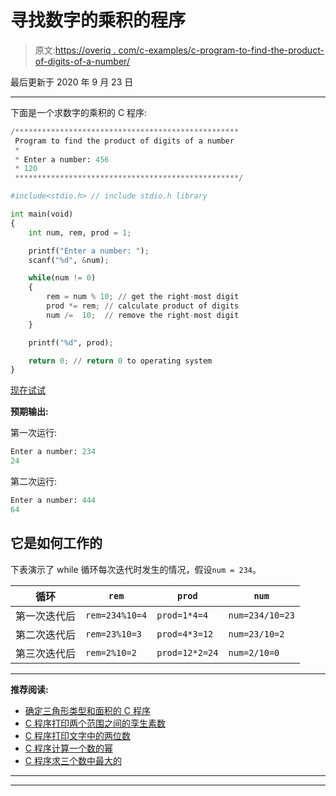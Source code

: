 # 寻找数字的乘积的程序

> 原文:[https://overiq . com/c-examples/c-program-to-find-the-product-of-digits-of-a-number/](https://overiq.com/c-examples/c-program-to-find-the-product-of-digits-of-a-number/)

最后更新于 2020 年 9 月 23 日

* * *

下面是一个求数字的乘积的 C 程序:

```py
/**************************************************
 Program to find the product of digits of a number
 * 
 * Enter a number: 456
 * 120
 **************************************************/

#include<stdio.h> // include stdio.h library

int main(void)
{       
    int num, rem, prod = 1;

    printf("Enter a number: ");
    scanf("%d", &num);

    while(num != 0)
    {
        rem = num % 10; // get the right-most digit
        prod *= rem; // calculate product of digits
        num /=  10;  // remove the right-most digit
    }

    printf("%d", prod);

    return 0; // return 0 to operating system
}

```

[现在试试](https://overiq.com/c-online-compiler/KQz/)

**预期输出:**

第一次运行:

```py
Enter a number: 234
24

```

第二次运行:

```py
Enter a number: 444
64

```

## 它是如何工作的

下表演示了 while 循环每次迭代时发生的情况，假设`num = 234`。

| 循环 | `rem` | `prod` | `num` |
| --- | --- | --- | --- |
| 第一次迭代后 | `rem=234%10=4` | `prod=1*4=4` | `num=234/10=23` |
| 第二次迭代后 | `rem=23%10=3` | `prod=4*3=12` | `num=23/10=2` |
| 第三次迭代后 | `rem=2%10=2` | `prod=12*2=24` | `num=2/10=0` |

* * *

**推荐阅读:**

*   [确定三角形类型和面积的 C 程序](/c-examples/c-program-to-determine-the-type-and-area-of-a-triangle/)
*   [C 程序打印两个范围之间的孪生素数](/c-examples/c-program-to-print-twin-prime-numbers-between-two-ranges/)
*   [C 程序打印文字中的两位数](/c-examples/c-program-to-print-the-two-digit-number-in-words/)
*   [C 程序计算一个数的幂](/c-examples/c-program-to-calculate-the-power-of-a-number/)
*   [C 程序求三个数中最大的](/c-examples/c-program-to-find-the-largest-of-three-numbers/)

* * *

* * *